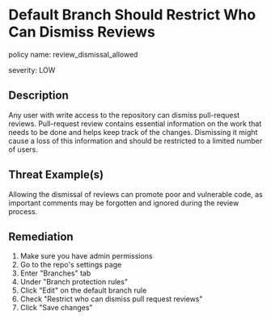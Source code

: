 # Default Branch Should Restrict Who Can Dismiss Reviews

policy name: review_dismissal_allowed

severity: LOW

## Description

Any user with write access to the repository can dismiss pull-request reviews.
Pull-request review contains essential information on the work that needs to be
done and helps keep track of the changes. Dismissing it might cause a loss of
this information and should be restricted to a limited number of users.

## Threat Example(s)

Allowing the dismissal of reviews can promote poor and vulnerable code, as
important comments may be forgotten and ignored during the review process.

## Remediation

1. Make sure you have admin permissions
2. Go to the repo's settings page
3. Enter "Branches" tab
4. Under "Branch protection rules"
5. Click "Edit" on the default branch rule
6. Check "Restrict who can dismiss pull request reviews"
7. Click "Save changes"
